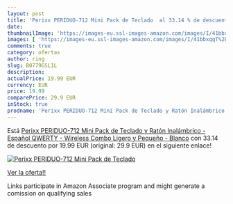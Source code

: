 ```yaml
---
layout: post
title: 'Perixx PERIDUO-712 Mini Pack de Teclado  al 33.14 % de descuento'
date: 
thumbnailImage: 'https://images-eu.ssl-images-amazon.com/images/I/41bbxqqT%2BVL._SL200_.jpg'
images: [ 'https://images-eu.ssl-images-amazon.com/images/I/41bbxqqT%2BVL._SL200_.jpg' ]
comments: true
category: ofertas
author: ring
slug: B0779GSL1L
description:
actualPrice: 19.99 EUR
currency: EUR
price: 19.99
comparePrice: 29.9 EUR
inStock: true
prodname: 'Perixx PERIDUO-712 Mini Pack de Teclado y Ratón Inalámbrico - Español QWERTY - Wireless Combo Ligero y Pequeño - Blanco'
---
```


Está [Perixx PERIDUO-712 Mini Pack de Teclado y Ratón Inalámbrico - Español QWERTY - Wireless Combo Ligero y Pequeño - Blanco](https://www.amazon.es/dp/B0779GSL1L/?tag=tolees-21) con 33.14 de descuento por 19.99 EUR (original: 29.9 EUR) en el siguiente enlace!

[![Perixx PERIDUO-712 Mini Pack de Teclado ](https://images-eu.ssl-images-amazon.com/images/I/41bbxqqT%2BVL._SL200_.jpg)](https://www.amazon.es/dp/B0779GSL1L/?tag=tolees-21)

[Ver la oferta!!](https://www.amazon.es/dp/B0779GSL1L/?tag=tolees-21)

Links participate in Amazon Associate program and might generate a comission on qualifying sales


